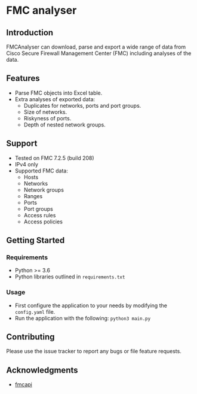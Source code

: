 # FMC analyser

## Introduction

FMCAnalyser can download, parse and export a wide range of data from Cisco Secure Firewall Management Center (FMC) including analyses of the data.

## Features

- Parse FMC objects into Excel table.
- Extra analyses of exported data:
  - Duplicates for networks, ports and port groups.
  - Size of networks.
  - Riskyness of ports.
  - Depth of nested network groups.

## Support

- Tested on FMC 7.2.5 (build 208)
- IPv4 only
- Supported FMC data:
  - Hosts
  - Networks
  - Network groups
  - Ranges
  - Ports
  - Port groups
  - Access rules
  - Access policies

## Getting Started

### Requirements

- Python >= 3.6
- Python libraries outlined in `requirements.txt`

### Usage

- First configure the application to your needs by modifying the `config.yaml` file.
- Run the application with the following: `python3 main.py`

## Contributing

Please use the issue tracker to report any bugs or file feature requests.

## Acknowledgments

- [fmcapi](https://github.com/marksull/fmcapi)
